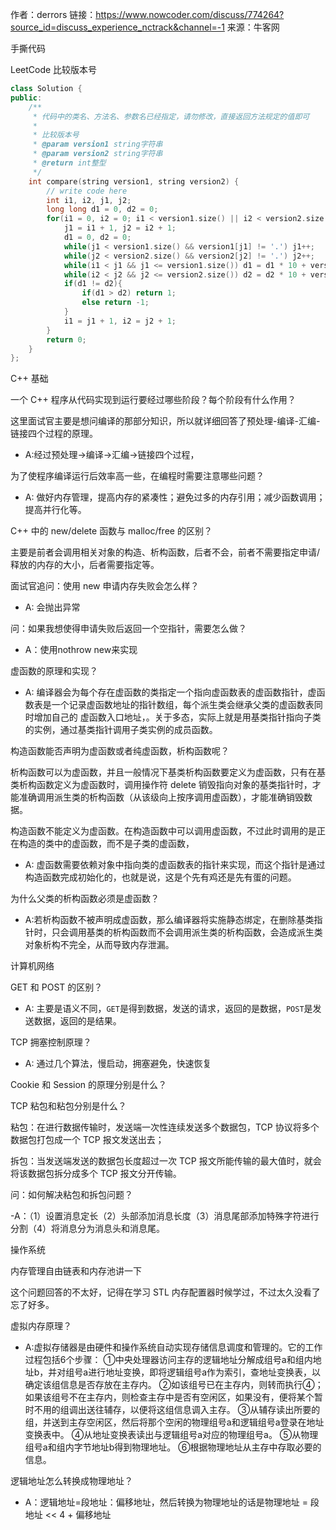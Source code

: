 作者：derrors
链接：https://www.nowcoder.com/discuss/774264?source_id=discuss_experience_nctrack&channel=-1
来源：牛客网

手撕代码

LeetCode 比较版本号

```c++
class Solution {
public:
    /**
     * 代码中的类名、方法名、参数名已经指定，请勿修改，直接返回方法规定的值即可
     *
     * 比较版本号
     * @param version1 string字符串 
     * @param version2 string字符串 
     * @return int整型
     */
    int compare(string version1, string version2) {
        // write code here
        int i1, i2, j1, j2;
        long long d1 = 0, d2 = 0;
        for(i1 = 0, i2 = 0; i1 < version1.size() || i2 < version2.size(); ){
            j1 = i1 + 1, j2 = i2 + 1;
            d1 = 0, d2 = 0;
            while(j1 < version1.size() && version1[j1] != '.') j1++;
            while(j2 < version2.size() && version2[j2] != '.') j2++;
            while(i1 < j1 && j1 <= version1.size()) d1 = d1 * 10 + version1[i1++] - '0';
            while(i2 < j2 && j2 <= version2.size()) d2 = d2 * 10 + version2[i2++] - '0';
            if(d1 != d2){
                if(d1 > d2) return 1;
                else return -1;
            }
            i1 = j1 + 1, i2 = j2 + 1;
        }
        return 0;
    }    
};

```
C++ 基础

一个 C++ 程序从代码实现到运行要经过哪些阶段？每个阶段有什么作用？

这里面试官主要是想问编译的那部分知识，所以就详细回答了预处理-编译-汇编-链接四个过程的原理。

- A:经过预处理->编译->汇编->链接四个过程，

为了使程序编译运行后效率高一些，在编程时需要注意哪些问题？

- A: 做好内存管理，提高内存的紧凑性；避免过多的内存引用；减少函数调用；提高并行化等。


C++ 中的 new/delete 函数与 malloc/free 的区别？

主要是前者会调用相关对象的构造、析构函数，后者不会，前者不需要指定申请/释放的内存的大小，后者需要指定等。

面试官追问：使用 new 申请内存失败会怎么样？

- A: 会抛出异常

问：如果我想使得申请失败后返回一个空指针，需要怎么做？

- A：使用nothrow new来实现

虚函数的原理和实现？

- A: 编译器会为每个存在虚函数的类指定一个指向虚函数表的虚函数指针，虚函数表是一个记录虚函数地址的指针数组，每个派生类会继承父类的虚函数表同时增加自己的
虚函数入口地址，。关于多态，实际上就是用基类指针指向子类的实例，通过基类指针调用子类实例的成员函数。


构造函数能否声明为虚函数或者纯虚函数，析构函数呢？

析构函数可以为虚函数，并且一般情况下基类析构函数要定义为虚函数，只有在基类析构函数定义为虚函数时，调用操作符 delete 销毁指向对象的基类指针时，才能准确调用派生类的析构函数（从该级向上按序调用虚函数），才能准确销毁数据。

构造函数不能定义为虚函数。在构造函数中可以调用虚函数，不过此时调用的是正在构造的类中的虚函数，而不是子类的虚函数，
- A: 虚函数需要依赖对象中指向类的虚函数表的指针来实现，而这个指针是通过构造函数完成初始化的，也就是说，这是个先有鸡还是先有蛋的问题。

为什么父类的析构函数必须是虚函数？


- A:若析构函数不被声明成虚函数，那么编译器将实施静态绑定，在删除基类指针时，只会调用基类的析构函数而不会调用派生类的析构函数，会造成派生类对象析构不完全，从而导致内存泄漏。

计算机网络

GET 和 POST 的区别？

- A: 主要是语义不同，`GET`是得到数据，发送的请求，返回的是数据，`POST`是发送数据，返回的是结果。

TCP 拥塞控制原理？

- A: 通过几个算法，慢启动，拥塞避免，快速恢复

Cookie 和 Session 的原理分别是什么？

TCP 粘包和粘包分别是什么？

粘包：在进行数据传输时，发送端一次性连续发送多个数据包，TCP 协议将多个数据包打包成一个 TCP 报文发送出去；

拆包：当发送端发送的数据包长度超过一次 TCP 报文所能传输的最大值时，就会将该数据包拆分成多个 TCP 报文分开传输。

问：如何解决粘包和拆包问题？

-A：（1）设置消息定长（2）头部添加消息长度（3）消息尾部添加特殊字符进行分割（4）将消息分为消息头和消息尾。

操作系统

内存管理自由链表和内存池讲一下

这个问题回答的不太好，记得在学习 STL 内存配置器时候学过，不过太久没看了忘了好多。

虚拟内存原理？

- A:虚拟存储器是由硬件和操作系统自动实现存储信息调度和管理的。它的工作过程包括6个步骤： 
  ①中央处理器访问主存的逻辑地址分解成组号a和组内地址b，并对组号a进行地址变换，即将逻辑组号a作为索引，查地址变换表，以确定该组信息是否存放在主存内。 
  ②如该组号已在主存内，则转而执行④；如果该组号不在主存内，则检查主存中是否有空闲区，如果没有，便将某个暂时不用的组调出送往辅存，以便将这组信息调入主存。 
  ③从辅存读出所要的组，并送到主存空闲区，然后将那个空闲的物理组号a和逻辑组号a登录在地址变换表中。 
  ④从地址变换表读出与逻辑组号a对应的物理组号a。 
  ⑤从物理组号a和组内字节地址b得到物理地址。 
  ⑥根据物理地址从主存中存取必要的信息。 

逻辑地址怎么转换成物理地址？
- A：逻辑地址=段地址：偏移地址，然后转换为物理地址的话是物理地址 = 段地址 << 4 + 偏移地址